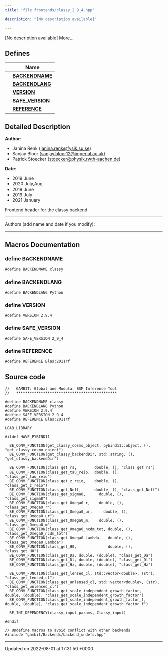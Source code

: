 ```yaml
---
title: 'file frontends/classy_2_9_4.hpp'

description: "[No description available]"

---
```







[No description available] [More...](#detailed-description)

## Defines

|                | Name           |
| -------------- | -------------- |
|  | **[BACKENDNAME](/documentation/code/gambit_sphinxfiles/classy__2__9__4_8hpp/#define-backendname)**  |
|  | **[BACKENDLANG](/documentation/code/gambit_sphinxfiles/classy__2__9__4_8hpp/#define-backendlang)**  |
|  | **[VERSION](/documentation/code/gambit_sphinxfiles/classy__2__9__4_8hpp/#define-version)**  |
|  | **[SAFE_VERSION](/documentation/code/gambit_sphinxfiles/classy__2__9__4_8hpp/#define-safe-version)**  |
|  | **[REFERENCE](/documentation/code/gambit_sphinxfiles/classy__2__9__4_8hpp/#define-reference)**  |

## Detailed Description


**Author**: 

  * Janina Renk ([janina.renk@fysik.su.se](mailto:janina.renk@fysik.su.se)) 
  * Sanjay Bloor ([sanjay.bloor12@imperial.ac.uk](mailto:sanjay.bloor12@imperial.ac.uk)) 
  * Patrick Stoecker ([stoecker@physik.rwth-aachen.de](mailto:stoecker@physik.rwth-aachen.de)) 


**Date**: 

  * 2019 June 
  * 2020 July,Aug
  * 2019 June
  * 2019 July 
  * 2021 January


Frontend header for the classy backend.



------------------

Authors (add name and date if you modify):



------------------




## Macros Documentation

### define BACKENDNAME

```
#define BACKENDNAME classy
```


### define BACKENDLANG

```
#define BACKENDLANG Python
```


### define VERSION

```
#define VERSION 2.9.4
```


### define SAFE_VERSION

```
#define SAFE_VERSION 2_9_4
```


### define REFERENCE

```
#define REFERENCE Blas:2011rf
```


## Source code

```
//   GAMBIT: Global and Modular BSM Inference Tool
//   *********************************************

#define BACKENDNAME classy
#define BACKENDLANG Python
#define VERSION 2.9.4
#define SAFE_VERSION 2_9_4
#define REFERENCE Blas:2011rf

LOAD_LIBRARY

#ifdef HAVE_PYBIND11

  BE_CONV_FUNCTION(get_classy_cosmo_object, pybind11::object, (), "get_classy_cosmo_object")
  BE_CONV_FUNCTION(get_classy_backendDir, std::string, (), "get_classy_backendDir")
  
  BE_CONV_FUNCTION(class_get_rs,        double, (), "class_get_rs")
  BE_CONV_FUNCTION(class_get_tau_reio,  double, (), "class_get_tau_reio")
  BE_CONV_FUNCTION(class_get_z_reio,    double, (), "class_get_z_reio")
  BE_CONV_FUNCTION(class_get_Neff,      double, (), "class_get_Neff")
  BE_CONV_FUNCTION(class_get_sigma8,      double, (), "class_get_sigma8")
  BE_CONV_FUNCTION(class_get_Omega0_r,    double, (), "class_get_Omega0_r")
  BE_CONV_FUNCTION(class_get_Omega0_ur,     double, (), "class_get_Omega0_ur")
  BE_CONV_FUNCTION(class_get_Omega0_m,    double, (), "class_get_Omega0_m")
  BE_CONV_FUNCTION(class_get_Omega0_ncdm_tot, double, (), "class_get_Omega0_ncdm_tot")
  BE_CONV_FUNCTION(class_get_Omega0_Lambda,   double, (), "class_get_Omega0_Lambda")
  BE_CONV_FUNCTION(class_get_H0,              double, (), "class_get_H0")
  BE_CONV_FUNCTION(class_get_Da, double, (double), "class_get_Da")
  BE_CONV_FUNCTION(class_get_Dl, double, (double), "class_get_Dl")
  BE_CONV_FUNCTION(class_get_Hz, double, (double), "class_get_Hz")

  BE_CONV_FUNCTION(class_get_lensed_cl, std::vector<double>, (str), "class_get_lensed_cl")
  BE_CONV_FUNCTION(class_get_unlensed_cl, std::vector<double>, (str), "class_get_unlensed_cl")
  BE_CONV_FUNCTION(class_get_scale_independent_growth_factor,   double, (double), "class_get_scale_independent_growth_factor")
  BE_CONV_FUNCTION(class_get_scale_independent_growth_factor_f, double, (double), "class_get_scale_independent_growth_factor_f")

  BE_INI_DEPENDENCY(classy_input_params, Classy_input)

#endif

// Undefine macros to avoid conflict with other backends
#include "gambit/Backends/backend_undefs.hpp"
```


-------------------------------

Updated on 2022-08-01 at 17:31:50 +0000
